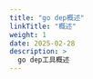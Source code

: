 ```yaml
---
title: "go dep概述"
linkTitle: "概述"
weight: 1
date: 2025-02-28
description: >
  go dep工具概述
---
```








